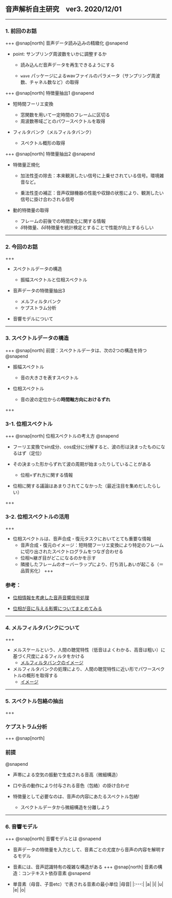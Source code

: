 ## 音声解析自主研究　ver3. 2020/12/01
---
### 1. 前回のお話
+++
@snap[north]
音声データ読み込みの精緻化
@snapend

- point: サンプリング周波数をいかに調整するか

  - 読み込んだ音声データを再生できるようにする

  - `wave` パッケージによるwavファイルのパラメータ（サンプリング周波数、チャネル数など）の取得

+++
@snap[north]
特徴量抽出1
@snapend

- 短時間フーリエ変換
  
  - 窓関数を用いて一定時間のフレームに区切る
  - 周波数帯域ごとのパワースペクトルを取得

- フィルタバンク（メルフィルタバンク）

  - スペクトル概形の取得

+++
@snap[north]
特徴量抽出2
@snapend

- 特徴量正規化

  - 加法性歪の除去：本来観測したい信号に上乗せされている信号。環境雑音など。
  
  - 乗法性歪の補正：音声収録機器の性能や収録の状態により、観測したい信号に掛け合わされる信号

- 動的特徴量の取得

  - フレームの前後での時間変化に関する情報
  - $\delta$特徴量、$\delta\delta$特徴量を統計検定とすることで性能が向上するらしい

---
### 2. 今回のお話
+++
- スペクトルデータの構造

  - 振幅スペクトルと位相スペクトル

- 音声データの特徴量抽出3

  - メルフィルタバンク
  - ケプストラム分析

- 音響モデルについて

---
### 3. スペクトルデータの構造
+++
@snap[north]
前提：スペクトルデータは、次の2つの構造を持つ
@snapend

- 振幅スペクトル
  - 音の大きさを表すスペクトル

- 位相スペクトル
  - 音の波の定位からの**時間軸方向におけるずれ**
  
+++
### 3-1. 位相スペクトル 
+++
@snap[north]
位相スペクトルの考え方
@snapend

- フーリエ変換でsin成分、cos成分に分解すると、波の形は決まったものになるはず（定位）

- その決まった形からずれて波の周期が始まったりしていることがある
  - 位相=ずれ方に関する情報

- 位相に関する議論はあまりされてこなかった（最近注目を集めだしたらしい）

+++
### 3-2. 位相スペクトルの活用 
+++
- 位相スペクトルは、音声合成・復元タスクにおいてとても重要な情報
    - 音声合成・復元のイメージ：短時間フーリエ変換により特定のフレームに切り出されたスペクトログラムをつなぎ合わせる
    - 位相≒継ぎ目がどこになるのかを示す
    - 隣接したフレームのオーバーラップにより、打ち消しあいが起こる（＝品質劣化）
+++
### 参考：

- [位相情報を考慮した音声音響信号処理](https://www.jstage.jst.go.jp/article/jasj/75/3/75_125/_pdf)

- [位相が音に与える影響についてまとめてみる](https://audio-seion.com/phase-description/)

---
### 4. メルフィルタバンクについて
+++
- メルスケールという、人間の聴覚特性（低音はよくわかる、高音は粗い）に基づく尺度によるフィルタをかける
  - [メルフィルタバンクのイメージ](https://qiita.com/tmtakashi_dist/items/eecb705ea48260db0b62)
- メルフィルタバンクの処理により、人間の聴覚特性に近い形でパワースペクトルの概形を取得する
  - [イメージ](http://abcpedia.acoustics.jp/acoustic_feature_2.pdf)
---
### 5. スペクトル包絡の抽出
+++
### ケプストラム分析
+++
@snap[north]
### 前提
@snapend

- 声帯による空気の振動で生成される音高（微細構造）

- 口や舌の動作により付与される音色（包絡）の掛け合わせ

- 特徴量として必要なのは、音声の内容にあたるスペクトル包絡!
    - スペクトルデータから微細構造を分離しよう
---
### 6. 音響モデル
+++
@snap[north]
音響モデルとは
@snapend
- 音声データの特徴量を入力として、音素ごとの尤度から音声の内容を解明するモデル
- 音素には、音声認識特有の複雑な構造がある
+++
@snap[north]
音素の構造：コンテキスト依存音素
@snapend

- 単音素（母音、子音etc）で表される音素の最小単位
|母音|
|:---:|
|a|
|i|
|u|
|e|
|o|










